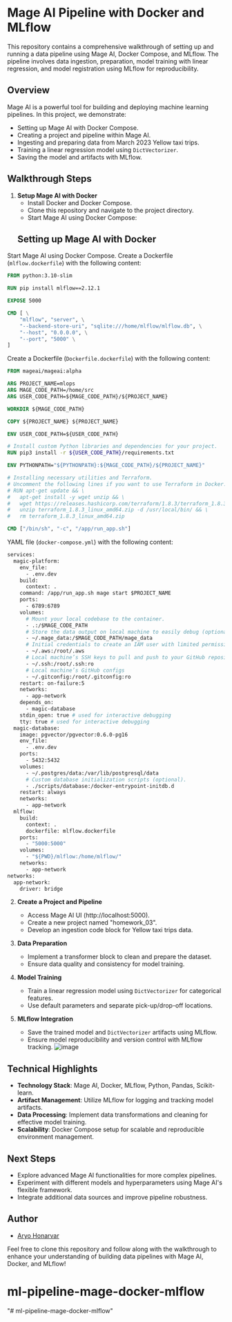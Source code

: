 # Mage AI Pipeline with Docker and MLflow






This repository contains a comprehensive walkthrough of setting up and running a data pipeline using Mage AI, Docker Compose, and MLflow. The pipeline involves data ingestion, preparation, model training with linear regression, and model registration using MLflow for reproducibility.



## Overview

Mage AI is a powerful tool for building and deploying machine learning pipelines. In this project, we demonstrate:

- Setting up Mage AI with Docker Compose.
- Creating a project and pipeline within Mage AI.
- Ingesting and preparing data from March 2023 Yellow taxi trips.
- Training a linear regression model using `DictVectorizer`.
- Saving the model and artifacts with MLflow.

## Walkthrough Steps

1. **Setup Mage AI with Docker**
   - Install Docker and Docker Compose.
   - Clone this repository and navigate to the project directory.
   - Start Mage AI using Docker Compose:
   ## Setting up Mage AI with Docker

Start Mage AI using Docker Compose. Create a Dockerfile (`mlflow.dockerfile`) with the following content:

```dockerfile
FROM python:3.10-slim

RUN pip install mlflow==2.12.1

EXPOSE 5000

CMD [ \
    "mlflow", "server", \
    "--backend-store-uri", "sqlite:///home/mlflow/mlflow.db", \
    "--host", "0.0.0.0", \
    "--port", "5000" \
]
```

Create a Dockerfile (`Dockerfile.dockerfile`) with the following content:
```dockerfile
FROM mageai/mageai:alpha

ARG PROJECT_NAME=mlops
ARG MAGE_CODE_PATH=/home/src
ARG USER_CODE_PATH=${MAGE_CODE_PATH}/${PROJECT_NAME}

WORKDIR ${MAGE_CODE_PATH}

COPY ${PROJECT_NAME} ${PROJECT_NAME}

ENV USER_CODE_PATH=${USER_CODE_PATH}

# Install custom Python libraries and dependencies for your project.
RUN pip3 install -r ${USER_CODE_PATH}/requirements.txt

ENV PYTHONPATH="${PYTHONPATH}:${MAGE_CODE_PATH}/${PROJECT_NAME}"

# Installing necessary utilities and Terraform.
# Uncomment the following lines if you want to use Terraform in Docker.
# RUN apt-get update && \
#   apt-get install -y wget unzip && \
#   wget https://releases.hashicorp.com/terraform/1.8.3/terraform_1.8.3_linux_amd64.zip && \
#   unzip terraform_1.8.3_linux_amd64.zip -d /usr/local/bin/ && \
#   rm terraform_1.8.3_linux_amd64.zip

CMD ["/bin/sh", "-c", "/app/run_app.sh"]
```
 YAML file  (`docker-compose.yml`) with the following content:
```dockerfile
services:
  magic-platform:
    env_file:
      - .env.dev
    build:
      context: .
    command: /app/run_app.sh mage start $PROJECT_NAME
    ports:
      - 6789:6789
    volumes:
      # Mount your local codebase to the container.
      - .:/$MAGE_CODE_PATH
      # Store the data output on local machine to easily debug (optional).
      - ~/.mage_data:/$MAGE_CODE_PATH/mage_data
      # Initial credentials to create an IAM user with limited permissions for deployment.
      - ~/.aws:/root/.aws
      # Local machine’s SSH keys to pull and push to your GitHub repository.
      - ~/.ssh:/root/.ssh:ro
      # Local machine’s GitHub configs
      - ~/.gitconfig:/root/.gitconfig:ro
    restart: on-failure:5
    networks:
      - app-network
    depends_on:
      - magic-database
    stdin_open: true # used for interactive debugging
    tty: true # used for interactive debugging
  magic-database:
    image: pgvector/pgvector:0.6.0-pg16
    env_file:
      - .env.dev
    ports:
      - 5432:5432
    volumes:
      - ~/.postgres/data:/var/lib/postgresql/data
      # Custom database initialization scripts (optional).
      - ./scripts/database:/docker-entrypoint-initdb.d
    restart: always
    networks:
      - app-network
  mlflow:
    build:
      context: .
      dockerfile: mlflow.dockerfile
    ports:
      - "5000:5000"
    volumes:
      - "${PWD}/mlflow:/home/mlflow/"
    networks:
      - app-network
networks:
  app-network:
    driver: bridge
```
2. **Create a Project and Pipeline**
   - Access Mage AI UI (http://localhost:5000).
   - Create a new project named "homework_03".
   - Develop an ingestion code block for Yellow taxi trips data.

3. **Data Preparation**
   - Implement a transformer block to clean and prepare the dataset.
   - Ensure data quality and consistency for model training.

4. **Model Training**
   - Train a linear regression model using `DictVectorizer` for categorical features.
   - Use default parameters and separate pick-up/drop-off locations.

5. **MLflow Integration**
   - Save the trained model and `DictVectorizer` artifacts using MLflow.
   - Ensure model reproducibility and version control with MLflow tracking.
   ![image](https://github.com/Aryo80/mlops-pipeline-mage-docker-mlflow/assets/55058593/f5c2c033-e169-4d54-9b5f-7a74232b65b6)



## Technical Highlights

- **Technology Stack**: Mage AI, Docker, MLflow, Python, Pandas, Scikit-learn.
- **Artifact Management**: Utilize MLflow for logging and tracking model artifacts.
- **Data Processing**: Implement data transformations and cleaning for effective model training.
- **Scalability**: Docker Compose setup for scalable and reproducible environment management.

## Next Steps

- Explore advanced Mage AI functionalities for more complex pipelines.
- Experiment with different models and hyperparameters using Mage AI's flexible framework.
- Integrate additional data sources and improve pipeline robustness.



## Author

- [Aryo Honarvar](https://www.linkedin.com/posts/aryo-honarvar-5a349754_mageai-machinelearning-datascience-activity-7207159854644232195-xj67?utm_source=share&utm_medium=member_desktop)

Feel free to clone this repository and follow along with the walkthrough to enhance your understanding of building data pipelines with Mage AI, Docker, and MLflow!
# ml-pipeline-mage-docker-mlflow
"# ml-pipeline-mage-docker-mlflow" 
